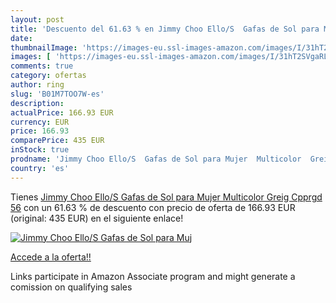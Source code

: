 ```yaml
---
layout: post
title: 'Descuento del 61.63 % en Jimmy Choo Ello/S  Gafas de Sol para Muj'
date: 
thumbnailImage: 'https://images-eu.ssl-images-amazon.com/images/I/31hT2SVgaRL._SL200_.jpg'
images: [ 'https://images-eu.ssl-images-amazon.com/images/I/31hT2SVgaRL._SL200_.jpg' ]
comments: true
category: ofertas
author: ring
slug: 'B01M7TOO7W-es'
description:
actualPrice: 166.93 EUR
currency: EUR
price: 166.93
comparePrice: 435 EUR
inStock: true
prodname: 'Jimmy Choo Ello/S  Gafas de Sol para Mujer  Multicolor  Greig Cpprgd   56'
country: 'es'
---
```


Tienes [Jimmy Choo Ello/S  Gafas de Sol para Mujer  Multicolor  Greig Cpprgd   56](https://www.amazon.es/dp/B01M7TOO7W/?tag=tolees-21) con un 61.63 % de descuento con precio de oferta de 166.93 EUR (original: 435 EUR) en el siguiente enlace!

[![Jimmy Choo Ello/S  Gafas de Sol para Muj](https://images-eu.ssl-images-amazon.com/images/I/31hT2SVgaRL._SL200_.jpg)](https://www.amazon.es/dp/B01M7TOO7W/?tag=tolees-21)

[Accede a la oferta!!](https://www.amazon.es/dp/B01M7TOO7W/?tag=tolees-21)

Links participate in Amazon Associate program and might generate a comission on qualifying sales


